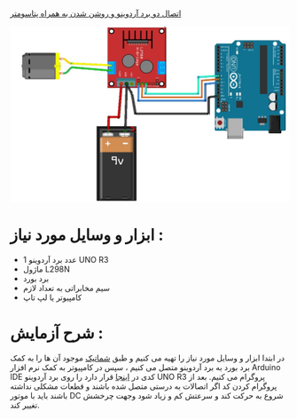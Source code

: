 #

[ اتصال دو برد آردوینو و روشن شدن به همراه پتاسومتر](https://github.com/mohsenkmt/MicroProcessor/blob/main/Arduino%20File/14030828/3%20L298N/L298N.ino)

<p align="center">
  <img src="https://github.com/mohsenkmt/MicroProcessor/blob/main/Photo/23_L298n.jpeg" alt="L298" />
</p>


# ابزار و وسایل مورد نیاز :
* 1 عدد برد آردوینو UNO R3
* ماژول L298N
* برد بورد
* سیم مخابراتی به تعداد لازم
* کامپیوتر یا لپ تاپ

 # شرح آزمایش : 
 در ابتدا ابزار و وسایل مورد نیاز را تهیه می کنیم و طبق [شماتیک](https://github.com/mohsenkmt/MicroProcessor/blob/main/Photo/23_L298n.jpeg) موجود آن ها را به کمک برد بورد به برد آردوینو متصل می کنیم ، سپس در کامپیوتر به کمک نرم افزار Arduino IDE کدی در [اینجا](https://github.com/mohsenkmt/MicroProcessor/blob/main/Arduino%20File/14030828/3%20L298N/L298N.ino) قرار دارد را روی برد آردوینو UNO R3 پروگرام می کنیم.
 بعد از پروگرام کردن کد اگر اتصالات به درستی متصل شده باشند و قطعات مشکلی نداشته باشند باید با موتور DC شروع به حرکت کند و سرعتش کم و زیاد شود وجهت چرخشش تغییر کند.

